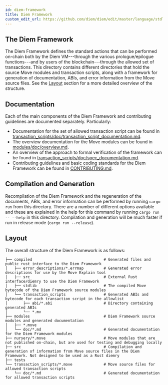 ```yaml
---
id: diem-framework
title: Diem Framework
custom_edit_url: https://github.com/diem/diem/edit/master/language/stdlib/README.md
---
```


## The Diem Framework

The Diem Framework defines the standard actions that can be performed on-chain
both by the Diem VM---through the various prologue/epilogue functions---and by
users of the blockchain---through the allowed set of transactions. This
directory contains different directories that hold the source Move
modules and transaction scripts, along with a framework for generation of
documentation, ABIs, and error information from the Move source
files. See the [Layout](#layout) section for a more detailed overview of the structure.

## Documentation

Each of the main components of the Diem Framework and contributing guidelines are documented separately. Particularly:
* Documentation for the set of allowed transaction script can be found in [transaction_scripts/doc/transaction_script_documentation.md](transaction_scripts/doc/transaction_script_documentation.md).
* The overview documentation for the Move modules can be found in [modules/doc/overview.md](modules/doc/overview.md).
* An overview of the approach to formal verification of the framework can be found in [transaction_scripts/doc/spec_documentation.md](transaction_scripts/doc/spec_documentation.md).
* Contributing guidelines and basic coding standards for the Diem Framework can be found in [CONTRIBUTING.md](CONTRIBUTING.md).

## Compilation and Generation

Recompilation of the Diem Framework and the regeneration of the documents,
ABIs, and error information can be performed by running `cargo run` from this
directory. There are a number of different options available and these are
explained in the help for this command by running `cargo run -- --help` in this
directory. Compilation and generation will be much faster if run in release
mode (`cargo run --release`).

## Layout
The overall structure of the Diem Framework is as follows:

```
├── compiled                                # Generated files and public rust interface to the Diem Framework
│   ├── error_descriptions/*.errmap         # Generated error descriptions for use by the Move Explain tool
│   ├── src                                 # External Rust interface/diemry to use the Diem Framework
│   ├── stdlib                              # The compiled Move bytecode of the Diem Framework source modules
│   └── transaction_scripts                 # Generated ABIs and bytecode for each transaction script in the allowlist
│       ├── abi/*.abi                       # Directory containing generated ABIs
│       └── *.mv
├── modules                                 # Diem Framework source modules and generated documentation
│   ├── *.move
│   └── doc/*.md                            # Generated documentation for the Diem Framework modules
├── nursery/*.move                          # Move modules that are not published on-chain, but are used for testing and debugging locally
├── src                                     # Compilation and generation of information from Move source files in the Diem Framework. Not designed to be used as a Rust diemry
├── tests
└── transaction_scripts/*.move              # Move source files for allowed transaction scripts
    └── doc/*.md                            # Generated documentation for allowed transaction scripts
```
